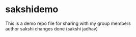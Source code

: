 # sakshidemo
This is a demo repo file for sharing with my group members<br>
 author sakshi changes done  (sakshi jadhav)

